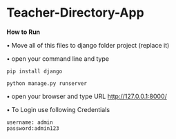 # Teacher-Directory-App

**How to Run**

•	Move all of this files to django folder project (replace it)

•	open your command line and type 

	pip install django

	python manage.py runserver

•	open your browser and type URL http://127.0.0.1:8000/

•	To Login use following Credentials 

	username: admin
	password:admin123


